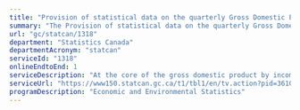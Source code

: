 ```yaml
---
title: "Provision of statistical data on the quarterly Gross Domestic Product (GDP)"
summary: "The Provision of statistical data on the quarterly Gross Domestic Product (GDP) service from Statistics Canada is available end-to-end online, according to the GC Service Inventory."
url: "gc/statcan/1318"
department: "Statistics Canada"
departmentAcronym: "statcan"
serviceId: "1318"
onlineEndtoEnd: 1
serviceDescription: "At the core of the gross domestic product by income and by expenditure is the concept of gross domestic product and its components. It is a measure of aggregate economic activity that represents the unduplicated value of production in two ways: (i) incomes arising from production and (ii) final expenditures on production. The first is the sum of factor incomes generated by productive activity-that is, incomes representing the returns to the labour and capital employed. The second is the sum of all sales to final users (consumers, governments, business on capital account, exports less imports). The two measures of gross domestic product may not be equal to each other, giving rise to a statistical discrepancy."
serviceUrl: "https://www150.statcan.gc.ca/t1/tbl1/en/tv.action?pid=3610010401"
programDescription: "Economic and Environmental Statistics"
---
```

